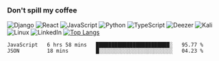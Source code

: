 ### Don't spill my coffee 
![Django](https://img.shields.io/badge/django-%23092E20.svg?style=for-the-badge&logo=django&logoColor=white)
![React](https://img.shields.io/badge/react-%2320232a.svg?style=for-the-badge&logo=react&logoColor=%2361DAFB)
![JavaScript](https://img.shields.io/badge/javascript-%23323330.svg?style=for-the-badge&logo=javascript&logoColor=%23F7DF1E)
![Python](https://img.shields.io/badge/python-3670A0?style=for-the-badge&logo=python&logoColor=ffdd54)
![TypeScript](https://img.shields.io/badge/typescript-%23007ACC.svg?style=for-the-badge&logo=typescript&logoColor=white)
![Deezer](https://img.shields.io/badge/Deezer-FEAA2D?style=for-the-badge&logo=deezer&logoColor=white)
![Kali](https://img.shields.io/badge/Kali-268BEE?style=for-the-badge&logo=kalilinux&logoColor=white)
![Linux](https://img.shields.io/badge/Linux-FCC624?style=for-the-badge&logo=linux&logoColor=black)
![LinkedIn](https://img.shields.io/badge/linkedin-%230077B5.svg?style=for-the-badge&logo=linkedin&logoColor=white)
[![Top Langs](https://github-readme-stats.vercel.app/api/top-langs/?username=kymgriffins&layout=compact)](https://github.com/kymgriffins/github-readme-stats)
<!--START_SECTION:waka-->

```text
JavaScript   6 hrs 58 mins   ████████████████████████░   95.77 %
JSON         18 mins         █░░░░░░░░░░░░░░░░░░░░░░░░   04.23 %
```

<!--END_SECTION:waka-->
